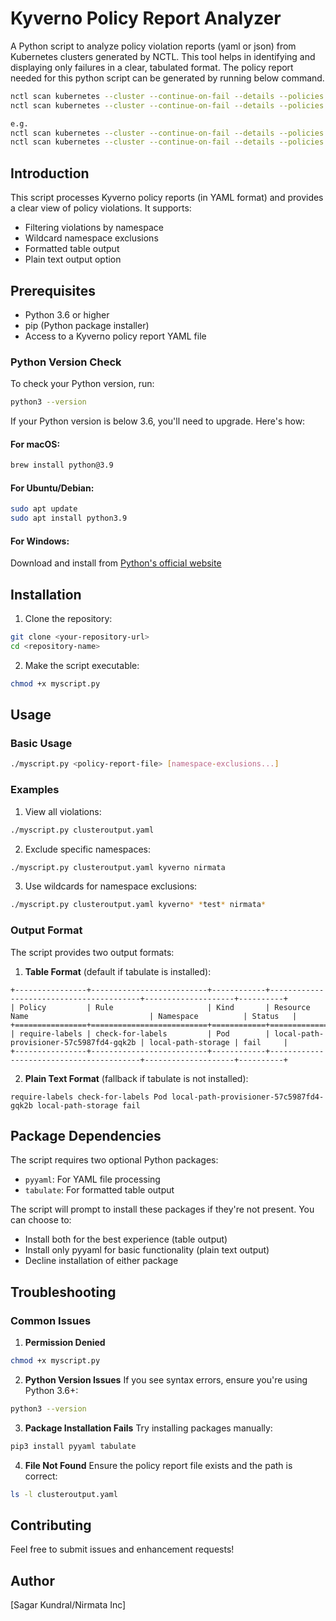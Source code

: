 # Kyverno Policy Report Analyzer

A Python script to analyze policy violation reports (yaml or json) from Kubernetes clusters generated by NCTL. This tool helps in identifying and displaying only failures in a clear, tabulated format. The policy report needed for this python script can be generated by running below command. 

```bash
nctl scan kubernetes --cluster --continue-on-fail --details --policies <path-to-your-policies> -o polr >> <filename>.yaml
nctl scan kubernetes --cluster --continue-on-fail --details --policies <path-to-your-policies> -o polr >> <filename>.json

e.g.
nctl scan kubernetes --cluster --continue-on-fail --details --policies /tmp/mytest -o polr >> clusteroutput.json
nctl scan kubernetes --cluster --continue-on-fail --details --policies /tmp/mytest -o polr >> clusteroutput.yaml
```

## Introduction

This script processes Kyverno policy reports (in YAML format) and provides a clear view of policy violations. It supports:
- Filtering violations by namespace
- Wildcard namespace exclusions
- Formatted table output
- Plain text output option

## Prerequisites

- Python 3.6 or higher
- pip (Python package installer)
- Access to a Kyverno policy report YAML file

### Python Version Check

To check your Python version, run:
```bash
python3 --version
```

If your Python version is below 3.6, you'll need to upgrade. Here's how:

#### For macOS:
```bash
brew install python@3.9
```

#### For Ubuntu/Debian:
```bash
sudo apt update
sudo apt install python3.9
```

#### For Windows:
Download and install from [Python's official website](https://www.python.org/downloads/)

## Installation

1. Clone the repository:
```bash
git clone <your-repository-url>
cd <repository-name>
```

2. Make the script executable:
```bash
chmod +x myscript.py
```

## Usage

### Basic Usage

```bash
./myscript.py <policy-report-file> [namespace-exclusions...]
```

### Examples

1. View all violations:
```bash
./myscript.py clusteroutput.yaml
```

2. Exclude specific namespaces:
```bash
./myscript.py clusteroutput.yaml kyverno nirmata
```

3. Use wildcards for namespace exclusions:
```bash
./myscript.py clusteroutput.yaml kyverno* *test* nirmata*
```

### Output Format

The script provides two output formats:

1. **Table Format** (default if tabulate is installed):
```
+----------------+--------------------------+------------+-----------------------------------------+--------------------+----------+
| Policy         | Rule                     | Kind       | Resource Name                           | Namespace          | Status   |
+================+==========================+============+=========================================+====================+==========+
| require-labels | check-for-labels         | Pod        | local-path-provisioner-57c5987fd4-gqk2b | local-path-storage | fail     |
+----------------+--------------------------+------------+-----------------------------------------+--------------------+----------+
```

2. **Plain Text Format** (fallback if tabulate is not installed):
```
require-labels check-for-labels Pod local-path-provisioner-57c5987fd4-gqk2b local-path-storage fail
```

## Package Dependencies

The script requires two optional Python packages:
- `pyyaml`: For YAML file processing
- `tabulate`: For formatted table output

The script will prompt to install these packages if they're not present. You can choose to:
- Install both for the best experience (table output)
- Install only pyyaml for basic functionality (plain text output)
- Decline installation of either package

## Troubleshooting

### Common Issues

1. **Permission Denied**
```bash
chmod +x myscript.py
```

2. **Python Version Issues**
If you see syntax errors, ensure you're using Python 3.6+:
```bash
python3 --version
```

3. **Package Installation Fails**
Try installing packages manually:
```bash
pip3 install pyyaml tabulate
```

4. **File Not Found**
Ensure the policy report file exists and the path is correct:
```bash
ls -l clusteroutput.yaml
```

## Contributing

Feel free to submit issues and enhancement requests!


## Author

[Sagar Kundral/Nirmata Inc] 

